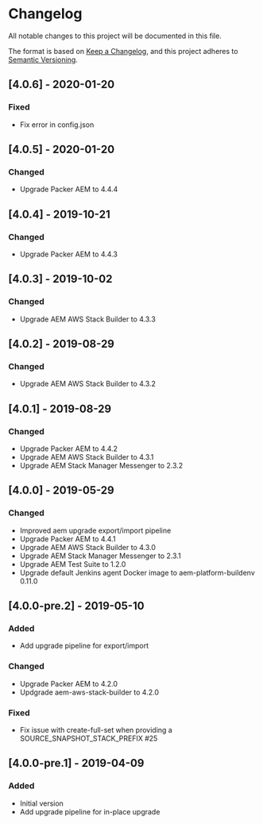 # Changelog
All notable changes to this project will be documented in this file.

The format is based on [Keep a Changelog](https://keepachangelog.com/en/1.0.0/),
and this project adheres to [Semantic Versioning](https://semver.org/spec/v2.0.0.html).

## [4.0.6] - 2020-01-20

### Fixed
- Fix error in config.json

## [4.0.5] - 2020-01-20

### Changed
- Upgrade Packer AEM to 4.4.4

## [4.0.4] - 2019-10-21
### Changed
- Upgrade Packer AEM to 4.4.3

## [4.0.3] - 2019-10-02

### Changed
-  Upgrade AEM AWS Stack Builder to 4.3.3

## [4.0.2] - 2019-08-29

### Changed
- Upgrade AEM AWS Stack Builder to 4.3.2

## [4.0.1] - 2019-08-29

### Changed
- Upgrade Packer AEM to 4.4.2
- Upgrade AEM AWS Stack Builder to 4.3.1
- Upgrade AEM Stack Manager Messenger to 2.3.2

## [4.0.0] - 2019-05-29

### Changed
- Improved aem upgrade export/import pipeline
- Upgrade Packer AEM to 4.4.1
- Upgrade AEM AWS Stack Builder to 4.3.0
- Upgrade AEM Stack Manager Messenger to 2.3.1
- Upgrade AEM Test Suite to 1.2.0
- Upgrade default Jenkins agent Docker image to aem-platform-buildenv 0.11.0

## [4.0.0-pre.2] - 2019-05-10

### Added
- Add upgrade pipeline for export/import

### Changed
- Upgrade Packer AEM to 4.2.0
- Updgrade aem-aws-stack-builder to 4.2.0

### Fixed
- Fix issue with create-full-set when providing a SOURCE_SNAPSHOT_STACK_PREFIX #25

## [4.0.0-pre.1] - 2019-04-09

### Added
- Initial version
- Add upgrade pipeline for in-place upgrade
